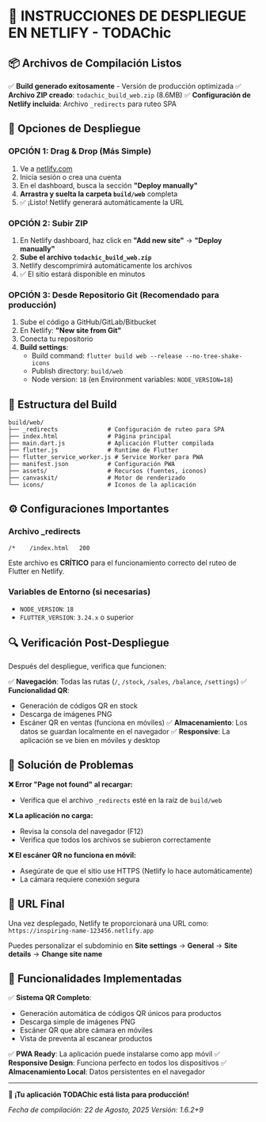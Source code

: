 # 🚀 INSTRUCCIONES DE DESPLIEGUE EN NETLIFY - TODAChic

## 📦 Archivos de Compilación Listos

✅ **Build generado exitosamente** - Versión de producción optimizada
✅ **Archivo ZIP creado**: `todachic_build_web.zip` (8.6MB)
✅ **Configuración de Netlify incluida**: Archivo `_redirects` para ruteo SPA

## 🔧 Opciones de Despliegue

### **OPCIÓN 1: Drag & Drop (Más Simple)**
1. Ve a [netlify.com](https://netlify.com)
2. Inicia sesión o crea una cuenta
3. En el dashboard, busca la sección **"Deploy manually"**
4. **Arrastra y suelta la carpeta `build/web`** completa
5. ✅ ¡Listo! Netlify generará automáticamente la URL

### **OPCIÓN 2: Subir ZIP**
1. En Netlify dashboard, haz click en **"Add new site"** → **"Deploy manually"**
2. **Sube el archivo `todachic_build_web.zip`**
3. Netlify descomprimirá automáticamente los archivos
4. ✅ El sitio estará disponible en minutos

### **OPCIÓN 3: Desde Repositorio Git (Recomendado para producción)**
1. Sube el código a GitHub/GitLab/Bitbucket
2. En Netlify: **"New site from Git"**
3. Conecta tu repositorio
4. **Build settings**:
   - Build command: `flutter build web --release --no-tree-shake-icons`
   - Publish directory: `build/web`
   - Node version: `18` (en Environment variables: `NODE_VERSION=18`)

## 📁 Estructura del Build

```
build/web/
├── _redirects              # Configuración de ruteo para SPA
├── index.html              # Página principal
├── main.dart.js            # Aplicación Flutter compilada
├── flutter.js              # Runtime de Flutter
├── flutter_service_worker.js # Service Worker para PWA
├── manifest.json           # Configuración PWA
├── assets/                 # Recursos (fuentes, iconos)
├── canvaskit/              # Motor de renderizado
└── icons/                  # Iconos de la aplicación
```

## ⚙️ Configuraciones Importantes

### **Archivo _redirects**
```
/*    /index.html   200
```
Este archivo es **CRÍTICO** para el funcionamiento correcto del ruteo de Flutter en Netlify.

### **Variables de Entorno (si necesarias)**
- `NODE_VERSION`: `18`
- `FLUTTER_VERSION`: `3.24.x` o superior

## 🔍 Verificación Post-Despliegue

Después del despliegue, verifica que funcionen:

✅ **Navegación**: Todas las rutas (`/`, `/stock`, `/sales`, `/balance`, `/settings`)
✅ **Funcionalidad QR**: 
   - Generación de códigos QR en stock
   - Descarga de imágenes PNG
   - Escáner QR en ventas (funciona en móviles)
✅ **Almacenamiento**: Los datos se guardan localmente en el navegador
✅ **Responsive**: La aplicación se ve bien en móviles y desktop

## 🐛 Solución de Problemas

**❌ Error "Page not found" al recargar:**
- Verifica que el archivo `_redirects` esté en la raíz de `build/web`

**❌ La aplicación no carga:**
- Revisa la consola del navegador (F12)
- Verifica que todos los archivos se subieron correctamente

**❌ El escáner QR no funciona en móvil:**
- Asegúrate de que el sitio use HTTPS (Netlify lo hace automáticamente)
- La cámara requiere conexión segura

## 🎯 URL Final

Una vez desplegado, Netlify te proporcionará una URL como:
`https://inspiring-name-123456.netlify.app`

Puedes personalizar el subdominio en **Site settings** → **General** → **Site details** → **Change site name**

## 📱 Funcionalidades Implementadas

✅ **Sistema QR Completo**:
- Generación automática de códigos QR únicos para productos
- Descarga simple de imágenes PNG
- Escáner QR que abre cámara en móviles
- Vista de preventa al escanear productos

✅ **PWA Ready**: La aplicación puede instalarse como app móvil
✅ **Responsive Design**: Funciona perfecto en todos los dispositivos
✅ **Almacenamiento Local**: Datos persistentes en el navegador

---

**🎉 ¡Tu aplicación TODAChic está lista para producción!**

*Fecha de compilación: 22 de Agosto, 2025*
*Versión: 1.6.2+9*